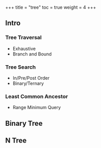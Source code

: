 +++
title  = "tree"
toc    = true
weight = 4
+++

## Intro
### Tree Traversal
- Exhaustive
- Branch and Bound

### Tree Search
- In/Pre/Post Order
- Binary/Ternary

### Least Common Ancestor
- Range Minimum Query

## Binary Tree

## N Tree
